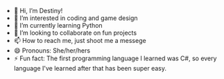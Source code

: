 - 👋 Hi, I’m Destiny!
- 👀 I’m interested in coding and game design
- 🌱 I’m currently learning Python
- 💞️ I’m looking to collaborate on fun projects
- 📫 How to reach me, just shoot me a messege
- 😄 Pronouns: She/her/hers
- ⚡ Fun fact: The first programming language I learned was C#, so every language I've learned after that has been super easy.

<!---
drebman/drebman is a ✨ special ✨ repository because its `README.md` (this file) appears on your GitHub profile.
You can click the Preview link to take a look at your changes.
--->
